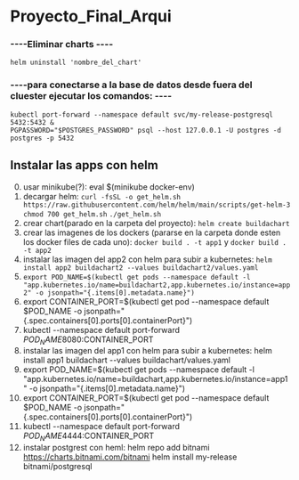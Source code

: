 # Proyecto_Final_Arqui


### ----Eliminar charts ----
`helm uninstall 'nombre_del_chart'`

### ----para conectarse a la base de datos desde fuera del cluester ejecutar los comandos: ----

    kubectl port-forward --namespace default svc/my-release-postgresql 5432:5432 &
    PGPASSWORD="$POSTGRES_PASSWORD" psql --host 127.0.0.1 -U postgres -d postgres -p 5432

## Instalar las apps con helm
0) usar minikube(?): eval $(minikube docker-env)
1) decargar helm:
     `curl -fsSL -o get_helm.sh https://raw.githubusercontent.com/helm/helm/main/scripts/get-helm-3`
     `chmod 700 get_helm.sh`
     `./get_helm.sh`
2) crear chart(parado en la carpeta del proyecto): `helm create buildachart`
3) crear las imagenes de los dockers (pararse en la carpeta donde esten los docker files de cada uno): `docker build . -t app1` y `docker build . -t app2`
4) instalar las imagen del app2 con helm para subir a kubernetes: `helm install app2 buildachart2 --values buildachart2/values.yaml`
5) `export POD_NAME=$(kubectl get pods --namespace default -l "app.kubernetes.io/name=buildachart2,app.kubernetes.io/instance=app2" -o jsonpath="{.items[0].metadata.name}")`
6) export CONTAINER_PORT=$(kubectl get pod --namespace default $POD_NAME -o jsonpath="{.spec.containers[0].ports[0].containerPort}")
7) kubectl --namespace default port-forward $POD_NAME 8080:$CONTAINER_PORT
8) instalar las imagen del app1 con helm para subir a kubernetes: helm install app1 buildachart --values buildachart/values.yaml
9) export POD_NAME=$(kubectl get pods --namespace default -l "app.kubernetes.io/name=buildachart,app.kubernetes.io/instance=app1" -o jsonpath="{.items[0].metadata.name}")
10) export CONTAINER_PORT=$(kubectl get pod --namespace default $POD_NAME -o jsonpath="{.spec.containers[0].ports[0].containerPort}")
11) kubectl --namespace default port-forward $POD_NAME 4444:$CONTAINER_PORT
11) instalar postgrest con heml: 
      helm repo add bitnami https://charts.bitnami.com/bitnami
      helm install my-release bitnami/postgresql
      
